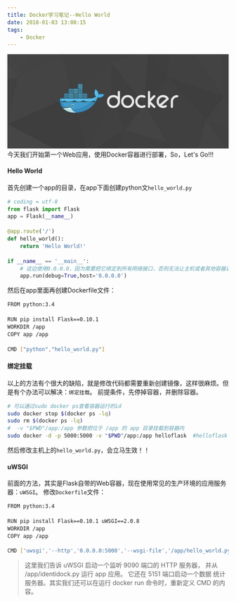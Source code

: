```yaml
---
title: Docker学习笔记--Hello World
date: 2018-01-03 13:08:15
tags:
    - Docker
---
```

!["Docker"](/images/docker.jpg)
今天我们开始第一个Web应用，使用Docker容器进行部署，So，Let's Go!!!

#### Hello World
首先创建一个app的目录，在app下面创建python文`hello_world.py`
```python
# coding = utf-8
from flask import Flask
app = Flask(__name__)

@app.route('/')
def hello_world():
    return 'Hello World!'

if __name__ == '__main__':
    # 这边使用0.0.0.0，因为需要把它绑定到所有网络接口，否则无法让主机或者其他容器访问到
    app.run(debug=True,host='0.0.0.0')
```
然后在app里面再创建Dockerfile文件：
```bash
FROM python:3.4

RUN pip install Flask==0.10.1
WORKDIR /app
COPY app /app

CMD ["python","hello_world.py"]
```

#### 绑定挂载
以上的方法有个很大的缺陷，就是修改代码都需要重新创建镜像，这样很麻烦。但是有个办法可以解决：`绑定挂载`。
前提条件，先停掉容器，并删除容器。
```bash
# 可以通过sudo docker ps查看容器运行的id
sudo docker stop $(docker ps -lq)
sudo rm $(docker ps -lq)
#  -v "$PWD"/app:/app 参数把位于 /app 的 app 目录挂载到容器内
sudo docker -d -p 5000:5000 -v "$PWD"/app:/app helloflask  #helloflask 是镜像的名称
```
然后修改主机上的`hello_world.py`，会立马生效！！

#### uWSGI
前面的方法，其实是Flask自带的Web容器，现在使用常见的生产环境的应用服务器：`uWSGI`。
修改`Dockerfile`文件：
```bash
FROM python:3.4

RUN pip install Flask==0.10.1 uWSGI==2.0.8
WORKDIR /app
COPY app /app

CMD ['uwsgi','--http','0.0.0.0:5000','--wsgi-file','/app/hello_world.py','--callable','app','--stats','0.0.0.0:5151']
```

>这里我们告诉 uWSGI 启动一个监听 9090 端口的
HTTP 服务器， 并从 /app/identidock.py 运行 app 应用。 它还在 5151 端口启动一个数据
统计服务器。其实我们还可以在运行 docker run 命令时，重新定义 CMD 的内容。



